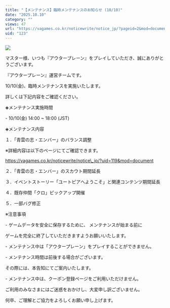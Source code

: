 ```yaml
---
title: "【メンテナンス】臨時メンテナンスのお知らせ (10/10)"
date: "2025.10.10"
category: ""
views: 47
url: "https://vagames.co.kr/noticewrite/notice_jp/?pageid=2&mod=document&uid=123"
uid: "123"
---
```


![](/images/news/live/jp/123-b3cf8044.png)

  

マスター様、いつも『アウタープレーン』をプレイしていただき、誠にありがとうございます。

『アウタープレーン』運営チームです。

  

10/10(金)、臨時メンテナンスを実施いたします。

詳しくは下記内容をご確認ください。

  

◈メンテナンス実施時間

\- 10/10(金) 14:00 ~ 18:00 (JST)

  

◈メンテナンス内容

１．「青雲の志・エンバー」のバランス調整

※詳細内容は以下のページにてご確認できます。

https://vagames.co.kr/noticewrite/notice\_jp/?uid=119&mod=document

２．「青雲の志・エンバー」のスカウト期間延長

３．イベントストーリー「ユートピアへようこそ」と関連コンテンツ期間延長

４．既存仲間「クロ」ピックアップ開催

５．一部バグ修正

  

※注意事項

\- ゲームデータを安全に保存するために、 メンテナンスが始まる前に

ゲームを完全に終了していただきますようお願いいたします。

\- メンテナンス中は「アウタープレーン」をプレイすることができません。

\- メンテナンス時間は前後する場合がございます。

その際には、本告知にてご案内いたします。

\- メンテナンス中は、クーポン登録ページをご利用いただけません。

  

ご利用のみなさまにはご迷惑をおかけし、大変申し訳ございません。

何卒、ご理解とご協力をよろしくお願い申し上げます。